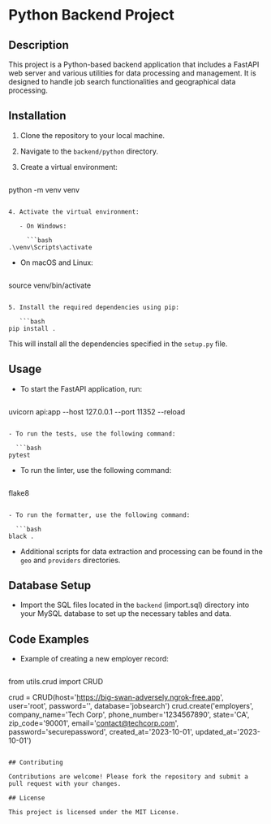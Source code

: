 # Python Backend Project

## Description

This project is a Python-based backend application that includes a FastAPI web server and various utilities for data processing and management. It is designed to handle job search functionalities and geographical data processing.

## Installation

1. Clone the repository to your local machine.
2. Navigate to the `backend/python` directory.
3. Create a virtual environment:

   ```bash
python -m venv venv
```

4. Activate the virtual environment:

   - On Windows:

     ```bash
.\venv\Scripts\activate
```

   - On macOS and Linux:

     ```bash
source venv/bin/activate
```

5. Install the required dependencies using pip:

   ```bash
pip install .
```

   This will install all the dependencies specified in the `setup.py` file.

## Usage

- To start the FastAPI application, run:

  ```bash
uvicorn api:app --host 127.0.0.1 --port 11352 --reload
```

- To run the tests, use the following command:

  ```bash
pytest
```

- To run the linter, use the following command:

  ```bash
flake8
```

- To run the formatter, use the following command:

  ```bash
black .
```

- Additional scripts for data extraction and processing can be found in the `geo` and `providers` directories.

## Database Setup

- Import the SQL files located in the `backend` (import.sql) directory into your MySQL database to set up the necessary tables and data.

## Code Examples

- Example of creating a new employer record:

  ```python
from utils.crud import CRUD

crud = CRUD(host='https://big-swan-adversely.ngrok-free.app', user='root', password='', database='jobsearch')
crud.create('employers', company_name='Tech Corp', phone_number='1234567890', state='CA', zip_code='90001', email='contact@techcorp.com', password='securepassword', created_at='2023-10-01', updated_at='2023-10-01')
```

## Contributing

Contributions are welcome! Please fork the repository and submit a pull request with your changes.

## License

This project is licensed under the MIT License.
